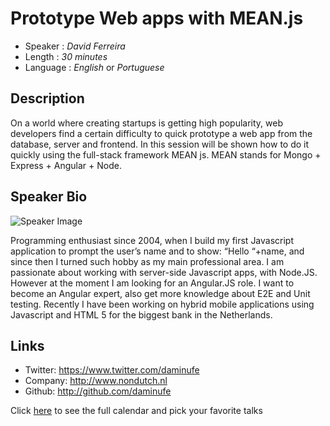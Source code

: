 Prototype Web apps with MEAN.js
========================

* Speaker   : *David Ferreira*
* Length    : *30 minutes*
* Language  : *English* or *Portuguese*

Description
-----------

On a world where creating startups is getting high popularity, web developers find a certain difficulty to quick prototype a web app from the database, server and frontend. In this session will be shown how to do it quickly using the full-stack framework MEAN js. MEAN stands for Mongo + Express + Angular + Node.

Speaker Bio
-----------

![Speaker Image](https://avatars2.githubusercontent.com/u/4832774?v=3&s=400)

Programming enthusiast since 2004, when I build my first Javascript application to prompt the user’s name and to show: “Hello “+name, and since then I turned such hobby as my main professional area. I am passionate about working with server-side Javascript apps, with Node.JS. However at the moment I am looking for an Angular.JS role. I want to become an Angular expert, also get more knowledge about E2E and Unit testing. Recently I have been working on hybrid mobile applications using Javascript and HTML 5 for the biggest bank in the Netherlands.

Links
-----

* Twitter: https://www.twitter.com/daminufe
* Company: http://www.nondutch.nl
* Github: http://github.com/daminufe

Click [here][1] to see the full calendar and pick your favorite talks

[1]: https://pixels.camp/schedule/
